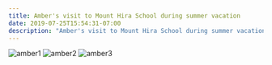 ```yaml
---
title: Amber's visit to Mount Hira School during summer vacation
date: 2019-07-25T15:54:31-07:00
description: "Amber's visit to Mount Hira School during summer vacations and distribution of fruit packets by her kids"
---
```


![amber1](/img/whatsapp-amber1.webp)
![amber2](/img/whatsapp-amber2.webp)
![amber3](/img/whatsapp-amber3.webp)